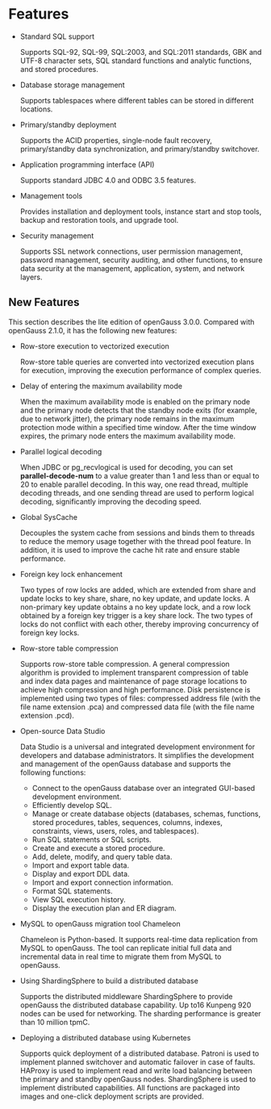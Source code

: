 # Features<a name="EN-US_TOPIC_0289899195"></a>

-   Standard SQL support

    Supports SQL-92, SQL-99, SQL:2003, and SQL:2011 standards, GBK and UTF-8 character sets, SQL standard functions and analytic functions, and stored procedures.

-   Database storage management

    Supports tablespaces where different tables can be stored in different locations.

-   Primary/standby deployment

    Supports the ACID properties, single-node fault recovery, primary/standby data synchronization, and primary/standby switchover.

-   Application programming interface \(API\)

    Supports standard JDBC 4.0 and ODBC 3.5 features.

-   Management tools

    Provides installation and deployment tools, instance start and stop tools, backup and restoration tools, and upgrade tool.

-   Security management

    Supports SSL network connections, user permission management, password management, security auditing, and other functions, to ensure data security at the management, application, system, and network layers.


## New Features<a name="en-us_topic_0283136327_section383172195410"></a>

This section describes the lite edition of openGauss 3.0.0. Compared with openGauss 2.1.0, it has the following new features:

-   Row-store execution to vectorized execution

    Row-store table queries are converted into vectorized execution plans for execution, improving the execution performance of complex queries.

-   Delay of entering the maximum availability mode

    When the maximum availability mode is enabled on the primary node and the primary node detects that the standby node exits \(for example, due to network jitter\), the primary node remains in the maximum protection mode within a specified time window. After the time window expires, the primary node enters the maximum availability mode.

-   Parallel logical decoding

    When JDBC or pg\_recvlogical is used for decoding, you can set  **parallel-decode-num**  to a value greater than 1 and less than or equal to 20 to enable parallel decoding. In this way, one read thread, multiple decoding threads, and one sending thread are used to perform logical decoding, significantly improving the decoding speed.


-   Global SysCache

    Decouples the system cache from sessions and binds them to threads to reduce the memory usage together with the thread pool feature. In addition, it is used to improve the cache hit rate and ensure stable performance.

-   Foreign key lock enhancement

    Two types of row locks are added, which are extended from share and update locks to key share, share, no key update, and update locks. A non-primary key update obtains a no key update lock, and a row lock obtained by a foreign key trigger is a key share lock. The two types of locks do not conflict with each other, thereby improving concurrency of foreign key locks.

-   Row-store table compression

    Supports row-store table compression. A general compression algorithm is provided to implement transparent compression of table and index data pages and maintenance of page storage locations to achieve high compression and high performance. Disk persistence is implemented using two types of files: compressed address file \(with the file name extension .pca\) and compressed data file \(with the file name extension .pcd\).

-   Open-source Data Studio

    Data Studio is a universal and integrated development environment for developers and database administrators. It simplifies the development and management of the openGauss database and supports the following functions:

    -   Connect to the openGauss database over an integrated GUI-based development environment.
    -   Efficiently develop SQL.
    -   Manage or create database objects \(databases, schemas, functions, stored procedures, tables, sequences, columns, indexes, constraints, views, users, roles, and tablespaces\).
    -   Run SQL statements or SQL scripts.
    -   Create and execute a stored procedure.
    -   Add, delete, modify, and query table data.
    -   Import and export table data.
    -   Display and export DDL data.
    -   Import and export connection information.
    -   Format SQL statements.
    -   View SQL execution history.
    -   Display the execution plan and ER diagram.

-   MySQL to openGauss migration tool Chameleon

    Chameleon is Python-based. It supports real-time data replication from MySQL to openGauss. The tool can replicate initial full data and incremental data in real time to migrate them from MySQL to openGauss.

-   Using ShardingSphere to build a distributed database

    Supports the distributed middleware ShardingSphere to provide openGauss the distributed database capability. Up to16 Kunpeng 920 nodes can be used for networking. The sharding performance is greater than 10 million tpmC.

-   Deploying a distributed database using Kubernetes

    Supports quick deployment of a distributed database. Patroni is used to implement planned switchover and automatic failover in case of faults. HAProxy is used to implement read and write load balancing between the primary and standby openGauss nodes. ShardingSphere is used to implement distributed capabilities. All functions are packaged into images and one-click deployment scripts are provided.


